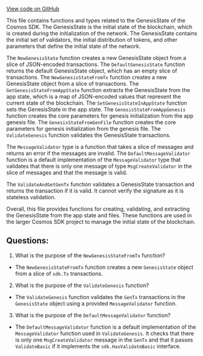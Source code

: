 [View code on GitHub](https://github.com/cosmos/cosmos-sdk/blob/main/x/genutil/types/genesis_state.go)

This file contains functions and types related to the GenesisState of the Cosmos SDK. The GenesisState is the initial state of the blockchain, which is created during the initialization of the network. The GenesisState contains the initial set of validators, the initial distribution of tokens, and other parameters that define the initial state of the network.

The `NewGenesisState` function creates a new GenesisState object from a slice of JSON-encoded transactions. The `DefaultGenesisState` function returns the default GenesisState object, which has an empty slice of transactions. The `NewGenesisStateFromTx` function creates a new GenesisState object from a slice of transactions. The `GetGenesisStateFromAppState` function extracts the GenesisState from the app state, which is a map of JSON-encoded values that represent the current state of the blockchain. The `SetGenesisStateInAppState` function sets the GenesisState in the app state. The `GenesisStateFromAppGenesis` function creates the core parameters for genesis initialization from the app genesis file. The `GenesisStateFromGenFile` function creates the core parameters for genesis initialization from the genesis file. The `ValidateGenesis` function validates the GenesisState transactions.

The `MessageValidator` type is a function that takes a slice of messages and returns an error if the messages are invalid. The `DefaultMessageValidator` function is a default implementation of the `MessageValidator` type that validates that there is only one message of type `MsgCreateValidator` in the slice of messages and that the message is valid.

The `ValidateAndGetGenTx` function validates a GenesisState transaction and returns the transaction if it is valid. It cannot verify the signature as it is stateless validation.

Overall, this file provides functions for creating, validating, and extracting the GenesisState from the app state and files. These functions are used in the larger Cosmos SDK project to manage the initial state of the blockchain.
## Questions: 
 1. What is the purpose of the `NewGenesisStateFromTx` function?
- The `NewGenesisStateFromTx` function creates a new `GenesisState` object from a slice of `sdk.Tx` transactions.

2. What is the purpose of the `ValidateGenesis` function?
- The `ValidateGenesis` function validates the `GenTx` transactions in the `GenesisState` object using a provided `MessageValidator` function.

3. What is the purpose of the `DefaultMessageValidator` function?
- The `DefaultMessageValidator` function is a default implementation of the `MessageValidator` function used in `ValidateGenesis`. It checks that there is only one `MsgCreateValidator` message in the `GenTx` and that it passes `ValidateBasic` if it implements the `sdk.HasValidateBasic` interface.